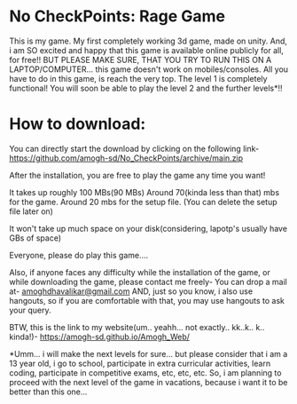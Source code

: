 # No CheckPoints: Rage Game

This is my game. My first completely working 3d game, made on unity.
And, i am SO excited and happy that this game is available online publicly for all, for free!!
BUT PLEASE MAKE SURE, THAT YOU TRY TO RUN THIS ON A LAPTOP/COMPUTER... this game doesn't work on mobiles/consoles.
All you have to do in this game, is reach the very top. The level 1 is completely functional! You will soon be able to play the level 2 and the further levels*!!

# How to download:
You can directly start the download by clicking on the following link- https://github.com/amogh-sd/No_CheckPoints/archive/main.zip


After the installation, you are free to play the game any time you want!


It takes up roughly 100 MBs(90 MBs)
Around 70(kinda less than that) mbs for the game. Around 20 mbs for the setup file.
(You can delete the setup file later on)

It won't take up much space on your disk(considering, lapotp's usually have GBs of space)

Everyone, please do play this game....

Also, if anyone faces any difficulty while the installation of the game, or while downloading the game, please contact me freely-
You can drop a mail at- amoghdhavalikar@gmail.com 
AND, just so you know, i also use hangouts, so if you are comfortable with that, you may use hangouts to ask your query.


BTW, this is the link to my website(um.. yeahh... not exactly.. kk..k.. k.. kinda!)- https://amogh-sd.github.io/Amogh_Web/



*Umm... i will make the next levels for sure... but please consider that i am a 13 year old, i go to school, participate in extra curricular activities, learn coding, participate in competitive exams, etc, etc, etc. So, i am planning to proceed with the next level of the game in vacations, because i want it to be better than this one...
